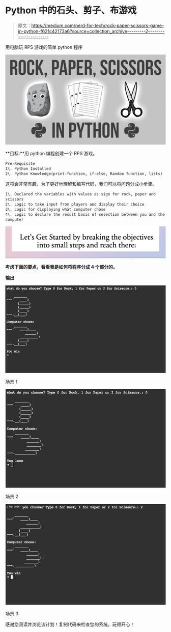 # Python 中的石头、剪子、布游戏

> 原文：<https://medium.com/nerd-for-tech/rock-paper-scissors-game-in-python-f621c42173a6?source=collection_archive---------2----------------------->

用电脑玩 RPS 游戏的简单 python 程序

![](img/eb58f72cb52d98bab3819f6cc0115b2b.png)

**目标:**用 python 编程创建一个 RPS 游戏。

```
Pre-Requisite
1\. Python Installed
2\. Python Knowledge(print-function, if-else, Random function, lists)
```

这将会非常有趣，为了更好地理解和编写代码，我们可以将问题分成小步骤。

```
1\. Declared the variables with values as sign for rock, paper and scissors 
2\. Logic to take input from players and display their choice
3\. Logic for displaying what computer chose
4\. Logic to declare the result basis of selection between you and the computer
```

![](img/4eb244ed6a5271d53a5b26d3c149b501.png)

**考虑下面的要点，看看我是如何将程序分成 4 个部分的。**

**输出**

![](img/57099ce30d327841c8d76717fef3af3c.png)

场景 1

![](img/eab6a6fd32a058935f083f93b605e4f6.png)

场景 2

![](img/8ef2a58e0d76767d140369ce36d85a1e.png)

场景 3

感谢您阅读并浏览该计划！复制代码来检查您的系统，玩得开心！